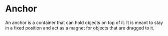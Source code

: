 # Anchor

An anchor is a container that can hold objects on top of it. It is meant to stay in
a fixed position and act as a magnet for objects that are dragged to it.
